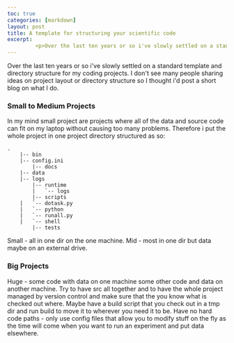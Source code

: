 ```yaml
---
toc: true
categories: [markdown]
layout: post
title: A template for structuring your scientific code
excerpt:
         <p>Over the last ten years or so i've slowly settled on a standard template and directory structure for my coding projects. I don't see many people sharing ideas on project layout or directory structure so I thought i'd post a short blog on what I do.</p>
---
```

Over the last ten years or so i've slowly settled on a standard template and directory structure for my coding projects. I don't see many people sharing ideas on project layout or directory structure so I thought i'd post a short blog on what I do.

### Small to Medium Projects
In my mind small project are projects where all of the data and source code can fit on my laptop without causing too many problems. Therefore i put the whole project in one project directory structured as so:
```
.
    |-- bin
    |-- config.ini
		|-- docs
    |-- data
    |-- logs
		|-- runtime
		|   `-- logs
		|-- scripts
    |   `-- dotask.py
    |   `-- python
    |   `-- runall.py
    |   `-- shell
		|-- tests
```

Small - all in one dir on the one machine.
Mid - most in one dir but data maybe on an external drive.





### Big Projects


Huge - some code with data on one machine some other code and data on another machine. Try to have src all together and to have the whole project managed by version control and make sure that the you know what is checked out where. Maybe have a build script that you check out in a tmp dir and run build to move it to wherever you need it to be. Have no hard code paths - only use config files that allow you to modify stuff on the fly as the time will come when you want to run an experiment and put data elsewhere.
